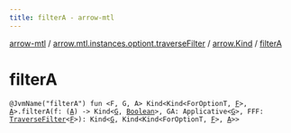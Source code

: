 ```yaml
---
title: filterA - arrow-mtl
---
```


[arrow-mtl](../../index.html) / [arrow.mtl.instances.optiont.traverseFilter](../index.html) / [arrow.Kind](index.html) / [filterA](./filter-a.html)

# filterA

`@JvmName("filterA") fun <F, G, A> Kind<Kind<ForOptionT, `[`F`](filter-a.html#F)`>, `[`A`](filter-a.html#A)`>.filterA(f: (`[`A`](filter-a.html#A)`) -> Kind<`[`G`](filter-a.html#G)`, `[`Boolean`](https://kotlinlang.org/api/latest/jvm/stdlib/kotlin/-boolean/index.html)`>, GA: Applicative<`[`G`](filter-a.html#G)`>, FFF: `[`TraverseFilter`](../../arrow.mtl.typeclasses/-traverse-filter/index.html)`<`[`F`](filter-a.html#F)`>): Kind<`[`G`](filter-a.html#G)`, Kind<Kind<ForOptionT, `[`F`](filter-a.html#F)`>, `[`A`](filter-a.html#A)`>>`